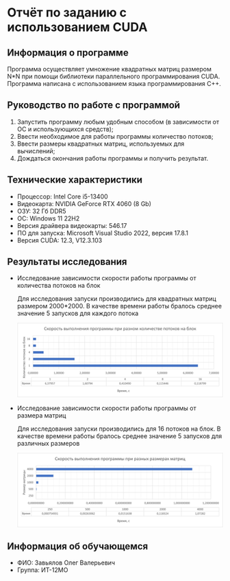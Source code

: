 # Отчёт по заданию с использованием CUDA

## Информация о программе

Программа осуществляет умножение квадратных матриц размером N*N при помощи библиотеки параллельного программирования CUDA. Программа написана с использованием языка программирования C++.

## Руководство по работе с программой

1. Запустить программу любым удобным способом (в зависимости от ОС и использующихся средств);
2. Ввести необходимое для работы программы количество потоков;
3. Ввести размеры квадратных матриц, используемых для вычислений;
4. Дождаться окончания работы программы и получить результат.

## Технические характеристики

* Процессор: Intel Core i5-13400
* Видеокарта: NVIDIA GeForce RTX 4060 (8 Gb)
* ОЗУ: 32 Гб DDR5
* ОС: Windows 11 22H2
* Версия драйвера видеокарты: 546.17
* ПО для запуска: Microsoft Visual Studio 2022, версия 17.8.1
* Версия CUDA: 12.3, V12.3.103

## Результаты исследования 

* Исследование зависимости скорости работы программы от количества потоков на блок

    Для исследования запуски производились для квадратных матриц размером 2000*2000. В качестве времени работы бралось среднее значение 5 запусков для каждого потока

    ![thread](./pictures/threads.jpg) 

* Исследование зависимости скорости работы программы от размера матриц

    Для исследования запуски производились для 16 потоков на блок. В качестве времени работы бралось среднее значение 5 запусков для различных размеров

    ![matrix](./pictures/matrix.jpg)

## Информация об обучающемся
* ФИО: Завьялов Олег Валерьевич
* Группа: ИТ-12МО